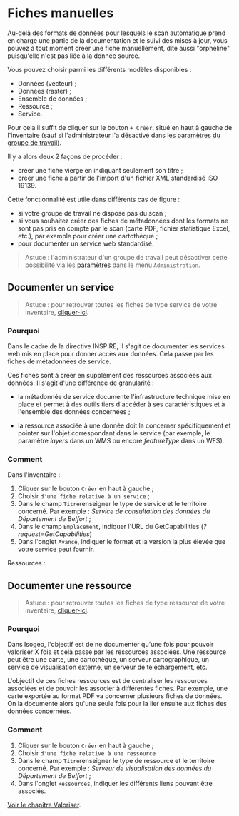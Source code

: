 # Fiches manuelles

Au-delà des formats de données pour lesquels le scan automatique prend en charge une partie de la documentation et le suivi des mises à jour, vous pouvez à tout moment créer une fiche manuellement, dite aussi "orpheline" puisqu'elle n'est pas liée à la donnée source.

Vous pouvez choisir parmi les différents modèles disponibles :

* Données (vecteur) ;
* Données (raster) ;
* Ensemble de données ;
* Ressource ;
* Service.

Pour cela il suffit de cliquer sur le bouton `+ Créer`, situé en haut à gauche de l'inventaire (sauf si l'administrateur l'a désactivé dans [les paramètres du groupe de travail](/features/admin/group.html)).

Il y a alors deux 2 façons de procéder :

* créer une fiche vierge en indiquant seulement son titre ;
* créer une fiche à partir de l'import d'un fichier XML standardisé ISO 19139.

Cette fonctionnalité est utile dans différents cas de figure :
* si votre groupe de travail ne dispose pas du scan ;
* si vous souhaitez créer des fiches de métadonnées dont les formats ne sont pas pris en compte par le scan (carte PDF, fichier statistique Excel, etc.), par exemple pour créer une cartothèque ;
* pour documenter un service web standardisé.

> Astuce : l'administrateur d'un groupe de travail peut désactiver cette possibilité via les [paramètres](/features/admin/group.html) dans le menu `Administration`.

## Documenter un service

> Astuce : pour retrouver toutes les fiches de type service de votre inventaire, [cliquer-ici](https://app.isogeo.com/inventory/search?p=1&ob=_created&od=des&q=type%3Aservice).

### Pourquoi

Dans le cadre de la directive INSPIRE, il s'agit de documenter les services web mis en place pour donner accès aux données. Cela passe par les fiches de métadonnées de service.

Ces fiches sont à créer en supplément des ressources associées aux données. Il s'agit d'une différence de granularité :

* la métadonnée de service documente l'infrastructure technique mise en place et permet à des outils tiers d'accéder à ses caractéristiques et à l'ensemble des données concernées ;

* la ressource associée à une donnée doit la concerner spécifiquement et pointer sur l'objet correspondant dans le service (par exemple, le paramètre *layers* dans un WMS ou encore *featureType* dans un WFS).

### Comment

Dans l'inventaire :

1. Cliquer sur le bouton `Créer` en haut à gauche ;
2. Choisir `d'une fiche relative à un service` ;
3. Dans le champ `Titre`renseigner le type de service et le territoire concerné. Par exemple : *Service de consultation des données du Département de Belfort* ;
4. Dans le champ `Emplacement`, indiquer l'URL du GetCapabilities (*?request=GetCapabilities*)
5. Dans l'onglet `Avancé`, indiquer le format et la version la plus élevée que votre service peut fournir.

Ressources :


## Documenter une ressource

> Astuce : pour retrouver toutes les fiches de type ressource de votre inventaire, [cliquer-ici](https://app.isogeo.com/inventory/search?p=1&ob=_created&od=des&q=type%3Aresource).

### Pourquoi

Dans Isogeo, l'objectif est de ne documenter qu'une fois pour pouvoir valoriser X fois et cela passe par les ressources associées. Une ressource peut être une carte, une cartothèque, un serveur cartographique, un service de visualisation externe, un serveur de téléchargement, etc.

L'objectif de ces fiches ressources est de centraliser les ressources associées et de pouvoir les associer à différentes fiches. Par exemple, une carte exportée au format PDF va concerner plusieurs fiches de données. On la documente alors qu'une seule fois pour la lier ensuite aux fiches des données concernées.

### Comment

1. Cliquer sur le bouton `Créer` en haut à gauche ;
2. Choisir `d'une fiche relative à une ressource `
3. Dans le champ `Titre`renseigner le type de ressource  et le territoire concerné. Par exemple : *Serveur de visualisation des données du Département de Belfort* ;
4. Dans l'onglet `Ressources`, indiquer les différents liens pouvant être associés.

[Voir le chapitre Valoriser](fr/features/publish/README.html).

